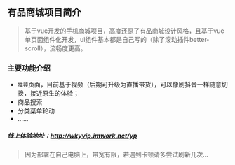 ## 有品商城项目简介
>基于vue开发的手机商城项目，高度还原了有品商城设计风格，且基于vue单页面组件化开发，ui组件基本都是自己写的（除了滚动插件better-scroll），流畅度更高。
### 主要功能介绍
* `推荐`页面，目前基于视频（后期可升级为直播带货），可以像刷抖音一样随意切换，接近原生的体验；
* 商品搜索
* 分类菜单轮动
* ......
##### 线上体验地址：http://wkyvip.imwork.net/yp
> 因为部署在自己电脑上，带宽有限，若遇到卡顿请多尝试刷新几次...


